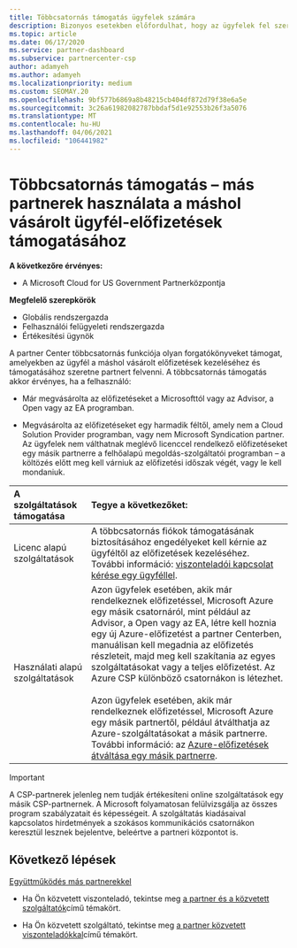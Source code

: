 ```yaml
---
title: Többcsatornás támogatás ügyfelek számára
description: Bizonyos esetekben előfordulhat, hogy az ügyfelek fel szeretnék venni Önt egy olyan előfizetés kiépítésére és támogatására, amelyet máshol vásároltak.
ms.topic: article
ms.date: 06/17/2020
ms.service: partner-dashboard
ms.subservice: partnercenter-csp
author: adamyeh
ms.author: adamyeh
ms.localizationpriority: medium
ms.custom: SEOMAY.20
ms.openlocfilehash: 9bf577b6869a8b48215cb404df872d79f38e6a5e
ms.sourcegitcommit: 3c26a61982082787bbdaf5d1e92553b26f3a5076
ms.translationtype: MT
ms.contentlocale: hu-HU
ms.lasthandoff: 04/06/2021
ms.locfileid: "106441982"
---
```

# <a name="multi-channel-support---using-other-partners-to-support-customer-subscriptions-purchased-elsewhere"></a>Többcsatornás támogatás – más partnerek használata a máshol vásárolt ügyfél-előfizetések támogatásához

**A következőre érvényes:**

- A Microsoft Cloud for US Government Partnerközpontja

**Megfelelő szerepkörök**

- Globális rendszergazda
- Felhasználói felügyeleti rendszergazda
- Értékesítési ügynök

A partner Center többcsatornás funkciója olyan forgatókönyveket támogat, amelyekben az ügyfél a máshol vásárolt előfizetések kezeléséhez és támogatásához szeretne partnert felvenni. A többcsatornás támogatás akkor érvényes, ha a felhasználó:

- Már megvásárolta az előfizetéseket a Microsofttól vagy az Advisor, a Open vagy az EA programban.

- Megvásárolta az előfizetéseket egy harmadik féltől, amely nem a Cloud Solution Provider programban, vagy nem Microsoft Syndication partner. Az ügyfelek nem válthatnak meglévő licenccel rendelkező előfizetéseket egy másik partnerre a felhőalapú megoldás-szolgáltatói programban – a költözés előtt meg kell várniuk az előfizetési időszak végét, vagy le kell mondaniuk.

|A szolgáltatások támogatása  | Tegye a következőket: |
|:---------|:---------|
|Licenc alapú szolgáltatások    | A többcsatornás fiókok támogatásának biztosításához engedélyeket kell kérnie az ügyféltől az előfizetések kezeléséhez. További információ: [viszonteladói kapcsolat kérése egy ügyféllel](request-a-relationship-with-a-customer.md).   |
|Használati alapú szolgáltatások     |  Azon ügyfelek esetében, akik már rendelkeznek előfizetéssel, Microsoft Azure egy másik csatornáról, mint például az Advisor, a Open vagy az EA, létre kell hoznia egy új Azure-előfizetést a partner Centerben, manuálisan kell megadnia az előfizetés részleteit, majd meg kell szakítania az egyes szolgáltatásokat vagy a teljes előfizetést. Az Azure CSP különböző csatornákon is létezhet.<br/><br/> Azon ügyfelek esetében, akik már rendelkeznek előfizetéssel, Microsoft Azure egy másik partnertől, például átválthatja az Azure-szolgáltatásokat a másik partnerre.  További információ: az [Azure-előfizetések átváltása egy másik partnerre](switch-azure-subscriptions-to-a-different-partner.md). |

> [!IMPORTANT]  
> A CSP-partnerek jelenleg nem tudják értékesíteni online szolgáltatások egy másik CSP-partnernek. A Microsoft folyamatosan felülvizsgálja az összes program szabályzatait és képességeit. A szolgáltatás kiadásaival kapcsolatos hirdetmények a szokásos kommunikációs csatornákon keresztül lesznek bejelentve, beleértve a partneri központot is.

## <a name="next-steps"></a>Következő lépések

[Együttműködés más partnerekkel](work-with-other-partners.md)

- Ha Ön közvetett viszonteladó, tekintse meg [a partner és a közvetett szolgáltatók](indirect-reseller-tasks-in-partner-center.md)című témakört.

- Ha Ön közvetett szolgáltató, tekintse meg [a partner közvetett viszonteladókkal](indirect-provider-tasks-in-partner-center.md)című témakört.
